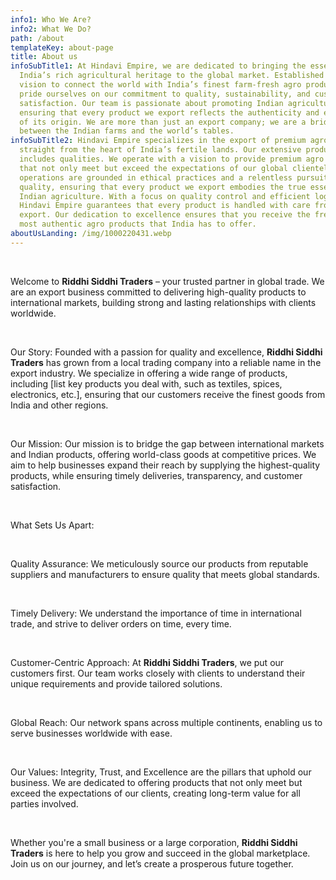 ```yaml
---
info1: Who We Are?
info2: What We Do?
path: /about
templateKey: about-page
title: About us
infoSubTitle1: At Hindavi Empire, we are dedicated to bringing the essence of
  India’s rich agricultural heritage to the global market. Established with a
  vision to connect the world with India’s finest farm-fresh agro products, we
  pride ourselves on our commitment to quality, sustainability, and customer
  satisfaction. Our team is passionate about promoting Indian agriculture and
  ensuring that every product we export reflects the authenticity and excellence
  of its origin. We are more than just an export company; we are a bridge
  between the Indian farms and the world’s tables.
infoSubTitle2: Hindavi Empire specializes in the export of premium agro products
  straight from the heart of India’s fertile lands. Our extensive product range
  includes qualities. We operate with a vision to provide premium agro products
  that not only meet but exceed the expectations of our global clientele. Our
  operations are grounded in ethical practices and a relentless pursuit of
  quality, ensuring that every product we export embodies the true essence of
  Indian agriculture. With a focus on quality control and efficient logistics,
  Hindavi Empire guarantees that every product is handled with care from farm to
  export. Our dedication to excellence ensures that you receive the freshest,
  most authentic agro products that India has to offer.
aboutUsLanding: /img/1000220431.webp
---
```

<br>

Welcome to **Riddhi Siddhi Traders** – your trusted partner in global trade. We are an export business committed to delivering high-quality products to international markets, building strong and lasting relationships with clients worldwide.

<br>

Our Story: Founded with a passion for quality and excellence, **Riddhi Siddhi Traders** has grown from a local trading company into a reliable name in the export industry. We specialize in offering a wide range of products, including \[list key products you deal with, such as textiles, spices, electronics, etc.], ensuring that our customers receive the finest goods from India and other regions.

<br>

Our Mission: Our mission is to bridge the gap between international markets and Indian products, offering world-class goods at competitive prices. We aim to help businesses expand their reach by supplying the highest-quality products, while ensuring timely deliveries, transparency, and customer satisfaction.

<br>

What Sets Us Apart:

<br>

Quality Assurance: We meticulously source our products from reputable suppliers and manufacturers to ensure quality that meets global standards.

<br>

Timely Delivery: We understand the importance of time in international trade, and strive to deliver orders on time, every time.

<br>

Customer-Centric Approach: At **Riddhi Siddhi Traders**, we put our customers first. Our team works closely with clients to understand their unique requirements and provide tailored solutions.

<br>

Global Reach: Our network spans across multiple continents, enabling us to serve businesses worldwide with ease.

<br>

Our Values: Integrity, Trust, and Excellence are the pillars that uphold our business. We are dedicated to offering products that not only meet but exceed the expectations of our clients, creating long-term value for all parties involved.

<br>

Whether you're a small business or a large corporation, **Riddhi Siddhi Traders** is here to help you grow and succeed in the global marketplace. Join us on our journey, and let’s create a prosperous future together.